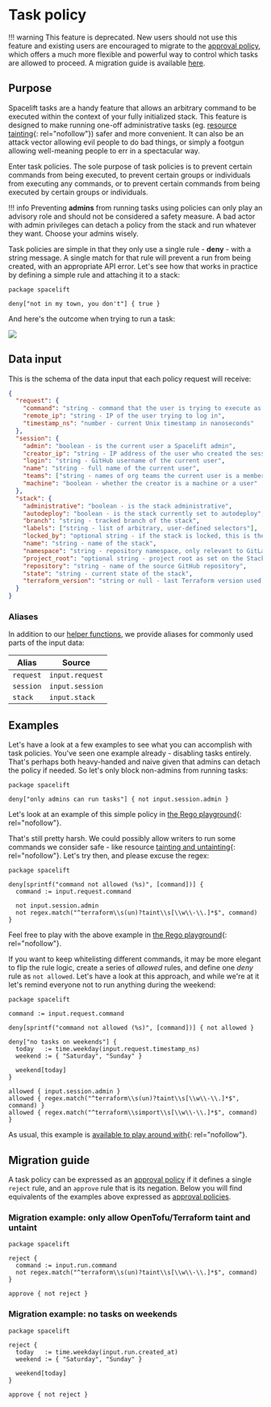# Task policy

!!! warning
    This feature is deprecated. New users should not use this feature and existing users are encouraged to migrate to the [approval policy](approval-policy.md), which offers a much more flexible and powerful way to control which tasks are allowed to proceed. A migration guide is available [here](#migration-guide).

## Purpose

Spacelift tasks are a handy feature that allows an arbitrary command to be executed within the context of your fully initialized stack. This feature is designed to make running one-off administrative tasks (eg. [resource tainting](https://www.terraform.io/docs/commands/taint.html){: rel="nofollow"}) safer and more convenient. It can also be an attack vector allowing evil people to do bad things, or simply a footgun allowing well-meaning people to err in a spectacular way.

Enter task policies. The sole purpose of task policies is to prevent certain commands from being executed, to prevent certain groups or individuals from executing any commands, or to prevent certain commands from being executed by certain groups or individuals.

!!! info
    Preventing **admins** from running tasks using policies can only play an advisory role and should not be considered a safety measure. A bad actor with admin privileges can detach a policy from the stack and run whatever they want. Choose your admins wisely.

Task policies are simple in that they only use a single rule - **deny** - with a string message. A single match for that rule will prevent a run from being created, with an appropriate API error. Let's see how that works in practice by defining a simple rule and attaching it to a stack:

```opa
package spacelift

deny["not in my town, you don't"] { true }
```

And here's the outcome when trying to run a task:

![](../../assets/screenshots/Tasks_·_Stack_managed_by_Spacelift.png)

## Data input

This is the schema of the data input that each policy request will receive:

```json
{
  "request": {
    "command": "string - command that the user is trying to execute as task",
    "remote_ip": "string - IP of the user trying to log in",
    "timestamp_ns": "number - current Unix timestamp in nanoseconds"
  },
  "session": {
    "admin": "boolean - is the current user a Spacelift admin",
    "creator_ip": "string - IP address of the user who created the session",
    "login": "string - GitHub username of the current user",
    "name": "string - full name of the current user",
    "teams": ["string - names of org teams the current user is a member of"],
    "machine": "boolean - whether the creator is a machine or a user"
  },
  "stack": {
    "administrative": "boolean - is the stack administrative",
    "autodeploy": "boolean - is the stack currently set to autodeploy",
    "branch": "string - tracked branch of the stack",
    "labels": ["string - list of arbitrary, user-defined selectors"],
    "locked_by": "optional string - if the stack is locked, this is the name of the user who did it",
    "name": "string - name of the stack",
    "namespace": "string - repository namespace, only relevant to GitLab repositories",
    "project_root": "optional string - project root as set on the Stack, if any",
    "repository": "string - name of the source GitHub repository",
    "state": "string - current state of the stack",
    "terraform_version": "string or null - last Terraform version used to apply changes"
  }
}
```

### Aliases

In addition to our [helper functions](./README.md#helper-functions), we provide aliases for commonly used parts of the input data:

| Alias     | Source          |
|-----------|-----------------|
| `request` | `input.request` |
| `session` | `input.session` |
| `stack`   | `input.stack`   |

## Examples

Let's have a look at a few examples to see what you can accomplish with task policies. You've seen one example already - disabling tasks entirely. That's perhaps both heavy-handed and naive given that admins can detach the policy if needed. So let's only block non-admins from running tasks:

```opa
package spacelift

deny["only admins can run tasks"] { not input.session.admin }
```

Let's look at an example of this simple policy in [the Rego playground](https://play.openpolicyagent.org/p/wKLPjJ4dEF){: rel="nofollow"}.

That's still pretty harsh. We could possibly allow writers to run some commands we consider safe - like resource [tainting and untainting](https://www.terraform.io/docs/commands/taint.html){: rel="nofollow"}. Let's try then, and please excuse the regex:

```opa
package spacelift

deny[sprintf("command not allowed (%s)", [command])] {
  command := input.request.command

  not input.session.admin
  not regex.match("^terraform\\s(un)?taint\\s[\\w\\-\\.]*$", command)
}
```

Feel free to play with the above example in [the Rego playground](https://play.openpolicyagent.org/p/MPoP9yQpEp){: rel="nofollow"}.

If you want to keep whitelisting different commands, it may be more elegant to flip the rule logic, create a series of _allowed_ rules, and define one _deny_ rule as `not allowed`. Let's have a look at this approach, and while we're at it let's remind everyone not to run anything during the weekend:

```opa
package spacelift

command := input.request.command

deny[sprintf("command not allowed (%s)", [command])] { not allowed }

deny["no tasks on weekends"] {
  today   := time.weekday(input.request.timestamp_ns)
  weekend := { "Saturday", "Sunday" }

  weekend[today]
}

allowed { input.session.admin }
allowed { regex.match("^terraform\\s(un)?taint\\s[\\w\\-\\.]*$", command) }
allowed { regex.match("^terraform\\simport\\s[\\w\\-\\.]*$", command) }
```

As usual, this example is [available to play around with](https://play.openpolicyagent.org/p/FP7xz7oWGp){: rel="nofollow"}.

## Migration guide

A task policy can be expressed as an [approval policy](./approval-policy.md) if it defines a single `reject` rule, and an `approve` rule that is its negation. Below you will find equivalents of the examples above expressed as [approval policies](./approval-policy.md).

### Migration example: only allow OpenTofu/Terraform taint and untaint

```opa
package spacelift

reject {
  command := input.run.command
  not regex.match("^terraform\\s(un)?taint\\s[\\w\\-\\.]*$", command)
}

approve { not reject }
```

### Migration example: no tasks on weekends

```opa
package spacelift

reject {
  today   := time.weekday(input.run.created_at)
  weekend := { "Saturday", "Sunday" }

  weekend[today]
}

approve { not reject }
```
